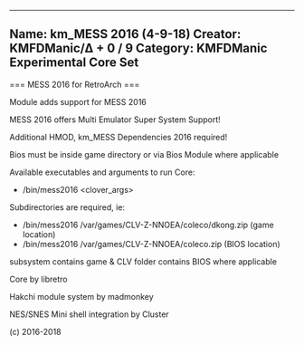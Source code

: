 -----------------------
Name: km_MESS 2016 (4-9-18)
Creator: KMFDManic/∆ + 0 / 9
Category: KMFDManic Experimental Core Set
-----------------------
=== MESS 2016 for RetroArch ===

Module adds support for MESS 2016

MESS 2016 offers Multi Emulator Super System Support!

Additional HMOD, km_MESS Dependencies 2016 required!

Bios must be inside game directory or via Bios Module where applicable

Available executables and arguments to run Core:
- /bin/mess2016 <rom> <clover_args>

Subdirectories are required, ie: 

- /bin/mess2016 /var/games/CLV-Z-NNOEA/coleco/dkong.zip (game location)
- /bin/mess2016 /var/games/CLV-Z-NNOEA/coleco.zip (BIOS location)

subsystem contains game & CLV folder contains BIOS where applicable

Core by libretro

Hakchi module system by madmonkey

NES/SNES Mini shell integration by Cluster

(c) 2016-2018
